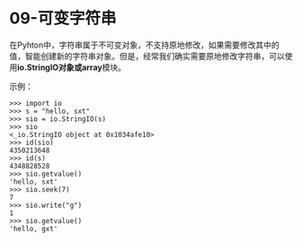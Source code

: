 # 09-可变字符串


在Pyhton中，字符串属于不可变对象，不支持原地修改，如果需要修改其中的值，智能创建新的字符串对象。但是，经常我们确实需要原地修改字符串，可以使用**io.StringIO对象或array**模块。



示例：

```
>>> import io
>>> s = "hello, sxt"
>>> sio = io.StringIO(s)
>>> sio
<_io.StringIO object at 0x1034afe10>
>>> id(sio)
4350213648
>>> id(s)
4348828528
>>> sio.getvalue()
'hello, sxt'
>>> sio.seek(7)
7
>>> sio.write("g")
1
>>> sio.getvalue()
'hello, gxt'

```